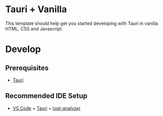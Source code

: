 # Tauri + Vanilla

This template should help get you started developing with Tauri in vanilla HTML, CSS and Javascript.

# Develop

## Prerequisites
- [Tauri](https://tauri.app/start/prerequisites/)

## Recommended IDE Setup

- [VS Code](https://code.visualstudio.com/) + [Tauri](https://marketplace.visualstudio.com/items?itemName=tauri-apps.tauri-vscode) + [rust-analyzer](https://marketplace.visualstudio.com/items?itemName=rust-lang.rust-analyzer)
